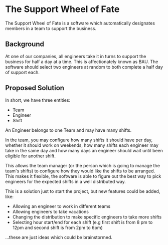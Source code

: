 # The Support Wheel of Fate

The Support Wheel of Fate is a software which automatically designates members in a team to support the business.

## Background

At one of our companies, all engineers take it in turns to support the business for half a day at a time. This is affectionately known as BAU. The software should select two engineers at random to both complete a half day of support each.

## Proposed Solution

In short, we have three entities:

- Team
- Engineer
- Shift

An Engineer belongs to one Team and may have many shifts.

In the team, you may configure how many shifts it should have per day, whether it should work on weekends, how many shifts each engineer may take in the same day and how many days an engineer should wait until been eligible for another shift.

This allows the team manager (or the person which is going to manage the team's shifts) to configure how they would like the shifts to be arranged. This makes it flexible, the software is able to figure out the best way to pick engineers for the expected shifts in a well distributed way.

This is a solution just to start the project, but new features could be added, like:
- Allowing an engineer to work in different teams
- Allowing engineers to take vacations
- Changing the distribution to make specific engineers to take more shifts
- Selecting hour start/end for each shift (e.g first shift is from 8 pm to 12pm and second shift is from 2pm to 6pm)

...these are just ideas which could be brainstormed.